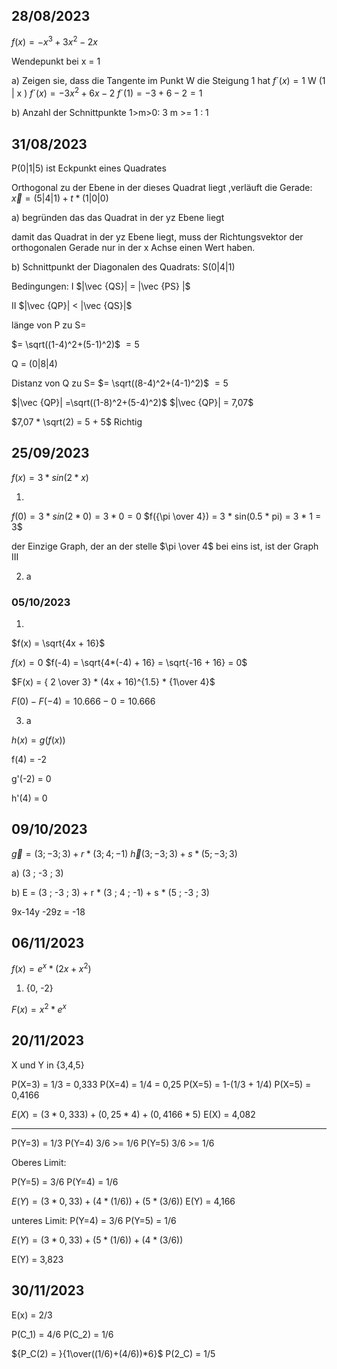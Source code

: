 
## 28/08/2023
$f(x) = -x^3+3x^2-2x$

Wendepunkt bei x = 1

a) Zeigen sie, dass die Tangente im Punkt W die Steigung 1 hat
$f´(x) = 1$
W (1 | x )
$f´(x) = -3x^2 + 6x - 2$
$f´(1) = -3+6-2 = 1$

b)
Anzahl der Schnittpunkte
1>m>0: 3
m >= 1 : 1

## 31/08/2023

P(0|1|5)
ist Eckpunkt eines Quadrates

Orthogonal zu der Ebene in der dieses Quadrat liegt ,verläuft die Gerade:
$\vec x = (5|4|1) + t * (1|0|0)$

a)
begründen das das Quadrat in der yz Ebene liegt

damit das Quadrat in der yz Ebene liegt, muss der Richtungsvektor der orthogonalen Gerade nur in der x Achse einen Wert haben.

b)
Schnittpunkt der Diagonalen des Quadrats:
S(0|4|1)


Bedingungen:
I $|\vec {QS}| = |\vec {PS} |$

II $|\vec {QP}| < |\vec {QS}|$


länge von P zu S=

$= \sqrt((1-4)^2+(5-1)^2)$
$= 5$

Q = (0|8|4)

Distanz von Q zu S=
$= \sqrt((8-4)^2+(4-1)^2)$
$=5$


$|\vec {QP}| =\sqrt((1-8)^2+(5-4)^2)$
$|\vec {QP}| = 7,07$

$7,07 * \sqrt(2) = 5 + 5$
Richtig


## 25/09/2023

$f(x) = 3 * sin(2*x)$

1) 
$f(0) = 3 * sin(2*0) = 3 * 0 = 0$
$f({\pi \over 4}) = 3 * sin(0.5 * pi) = 3 * 1 = 3$

der Einzige Graph, der an der stelle $\pi \over 4$ bei eins ist, ist der Graph III

2) a


### 05/10/2023

1) 
$f(x) = \sqrt{4x + 16}$

$f(x) = 0$
$f(-4) = \sqrt{4*(-4) + 16} = \sqrt{-16 + 16} = 0$

$F(x) = { 2 \over 3} * (4x + 16)^{1.5} * {1\over 4}$

$F(0) - F(-4) = 10.666 - 0 = 10.666$


3) a

$h(x) = g(f(x))$

f(4) = -2

g'(-2) = 0

h'(4) = 0



## 09/10/2023

$\vec g = (3 ; -3 ; 3) + r * (3 ; 4 ; -1)$
$\vec h (3 ; -3 ; 3) + s * (5 ; -3 ; 3)$


a) (3 ; -3 ; 3)



b) E = (3 ; -3 ; 3) + r * (3 ; 4 ; -1) + s * (5 ; -3 ; 3)

9x-14y -29z = -18

## 06/11/2023

$f(x) = e^x * (2x+x^2)$

1) {0, -2}

$F(x) = x^2 * e^x$



## 20/11/2023

X und Y in {3,4,5}

P(X=3) = 1/3 = 0,333
P(X=4) = 1/4 = 0,25
P(X=5) = 1-(1/3 + 1/4)
P(X=5) = 0,4166

$E(X) = (3*0,333) + (0,25 * 4) + (0,4166 * 5 )$
E(X) = 4,082

---

P(Y=3) = 1/3
P(Y=4) 3/6 >= 1/6
P(Y=5) 3/6 >= 1/6

Oberes Limit:

P(Y=5) = 3/6
P(Y=4) = 1/6

$E(Y) = (3*0,33) + (4*(1/6)) + (5*(3/6))$
E(Y) = 4,166


unteres Limit:
P(Y=4) = 3/6
P(Y=5) = 1/6

$E(Y) = (3*0,33) + (5*(1/6)) + (4*(3/6))$

E(Y) = 3,823

## 30/11/2023

E(x) = 2/3



P(C_1) = 4/6
P(C_2) = 1/6

${P_C(2) = }{1\over((1/6)+(4/6))*6}$
P(2_C) = 1/5


